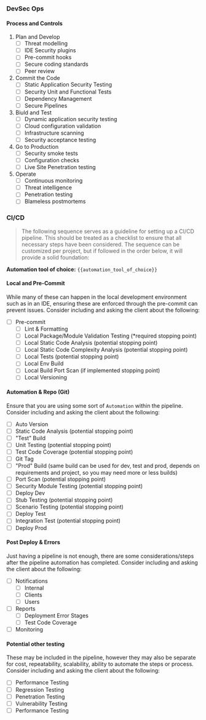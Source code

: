 ### DevSec Ops
#### Process and Controls
1. Plan and Develop
    - [ ] Threat modelling
    - [ ] IDE Security plugins
    - [ ] Pre-commit hooks
    - [ ] Secure coding standards
    - [ ] Peer review
1. Commit the Code
    - [ ] Static Application Security Testing
    - [ ] Security Unit and Functional Tests
    - [ ] Dependency Management 
    - [ ] Secure Pipelines
1. Biuld and Test
    - [ ] Dynamic application security testing
    - [ ] Cloud configuration validation
    - [ ] Infrastructure scanning
    - [ ] Security acceptance testing
1. Go to Production
    - [ ] Security smoke tests
    - [ ] Configuration checks
    - [ ] Live Site Penetration testing
1. Operate
    - [ ] Continuous monitoring
    - [ ] Threat intelligence
    - [ ] Penetration testing
    - [ ] Blameless postmortems

### CI/CD
>The following sequence serves as a guideline for setting up a CI/CD pipeline. This should be treated as a checklist to ensure that all necessary steps have been considered. The sequence can be customized per project, but if followed in the order below, it will provide a solid foundation:

**Automation tool of choice:** `{{automation_tool_of_choice}}`

#### Local and Pre-Commit
While many of these can happen in the local development environment such as in an IDE, ensuring these are enforced through the pre-commit can prevent issues. Consider including and asking the client about the following:
- [ ] Pre-commit
    - [ ] Lint & Formatting
    - [ ] Local Package/Module Validation Testing (*required stopping point)
    - [ ] Local Static Code Analysis (potential stopping point)
    - [ ] Local Static Code Complexity Analysis (potential stopping point)
    - [ ] Local Tests (potential stopping point)
    - [ ] Local Env Build
    - [ ] Local Build Port Scan (if implemented stopping point)
    - [ ] Local Versioning

#### Automation & Repo (Git)
Ensure that you are using some sort of `Automation` within the pipeline. Consider including and asking the client about the following:
- [ ] Auto Version
- [ ] Static Code Analysis (potential stopping point)
- [ ] "Test" Build
- [ ] Unit Testing (potential stopping point)
- [ ] Test Code Coverage (potential stopping point)
- [ ] Git Tag
- [ ] "Prod" Build (same build can be used for dev, test and prod, depends on requirements and project, so you may need more or less builds)
- [ ] Port Scan (potential stopping point)
- [ ] Security Module Testing (potential stopping point)
- [ ] Deploy Dev
- [ ] Stub Testing (potential stopping point)
- [ ] Scenario Testing (potential stopping point)
- [ ] Deploy Test
- [ ] Integration Test (potential stopping point)
- [ ] Deploy Prod

#### Post Deploy & Errors
Just having a pipeline is not enough, there are some considerations/steps after the pipeline automation has completed. Consider including and asking the client about the following:
- [ ] Notifications
    - [ ] Internal
    - [ ] Clients
    - [ ] Users
- [ ] Reports
    - [ ] Deployment Error Stages
    - [ ] Test Code Coverage
- [ ] Monitoring

#### Potential other testing
These may be included in the pipeline, however they may also be separate for cost, repeatability, scalability, ability to automate the steps or process. Consider including and asking the client about the following:
- [ ] Performance Testing
- [ ] Regression Testing
- [ ] Penetration Testing
- [ ] Vulnerability Testing
- [ ] Performance Testing
